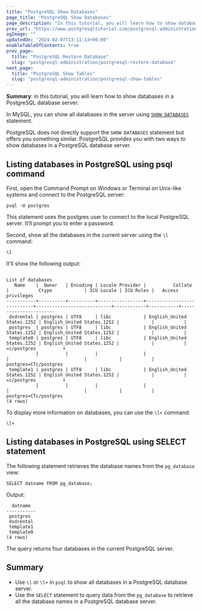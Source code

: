 ```yaml
---
title: "PostgreSQL Show Databases"
page_title: "PostgreSQL Show Databases"
page_description: "In this tutorial, you will learn how to show databases in a PostgreSQL server using psql and pg_database catalog."
prev_url: "https://www.postgresqltutorial.com/postgresql-administration/postgresql-show-databases/"
ogImage: ""
updatedOn: "2024-02-07T13:11:13+00:00"
enableTableOfContents: true
prev_page: 
  title: "PostgreSQL Restore Database"
  slug: "postgresql-administration/postgresql-restore-database"
next_page: 
  title: "PostgreSQL Show Tables"
  slug: "postgresql-administration/postgresql-show-tables"
---
```





**Summary**: in this tutorial, you will learn how to show databases in a PostgreSQL database server.

In MySQL, you can show all databases in the server using [`SHOW DATABASES`](https://www.mysqltutorial.org/mysql-administration/mysql-show-databases/) statement.

PostgreSQL does not directly support the `SHOW DATABASES` statement but offers you something similar. PostgreSQL provides you with two ways to show databases in a PostgreSQL database server.


## Listing databases in PostgreSQL using psql command

First, open the Command Prompt on Windows or Terminal on Unix\-like systems and connect to the PostgreSQL server:


```phpsql
psql -U postgres
```
This statement uses the postgres user to connect to the local PostgreSQL server. It’ll prompt you to enter a password.

Second, show all the databases in the current server using the `\l` command:


```
\l
```
It’ll show the following output:


```
                                                                      List of databases
   Name    |  Owner   | Encoding | Locale Provider |          Collate           |           Ctype            | ICU Locale | ICU Rules |   Access privileges
-----------+----------+----------+-----------------+----------------------------+----------------------------+------------+-----------+-----------------------
 dvdrental | postgres | UTF8     | libc            | English_United States.1252 | English_United States.1252 |            |           |
 postgres  | postgres | UTF8     | libc            | English_United States.1252 | English_United States.1252 |            |           |
 template0 | postgres | UTF8     | libc            | English_United States.1252 | English_United States.1252 |            |           | =c/postgres          +
           |          |          |                 |                            |                            |            |           | postgres=CTc/postgres
 template1 | postgres | UTF8     | libc            | English_United States.1252 | English_United States.1252 |            |           | =c/postgres          +
           |          |          |                 |                            |                            |            |           | postgres=CTc/postgres
(4 rows)
```
To display more information on databases, you can use the `\l+` command:


```shell
\l+
```

## Listing databases in PostgreSQL using SELECT statement

The following statement retrieves the database names from the `pg_database` view:


```shell
SELECT datname FROM pg_database;
```
Output:


```
  datname
-----------
 postgres
 dvdrental
 template1
 template0
(4 rows)
```
The query returns four databases in the current PostgreSQL server.


## Summary

* Use `\l` or `\l+` in `psql` to show all databases in a PostgreSQL database server.
* Use the `SELECT` statement to query data from the `pg_database` to retrieve all the database names in a PostgreSQL database server.

